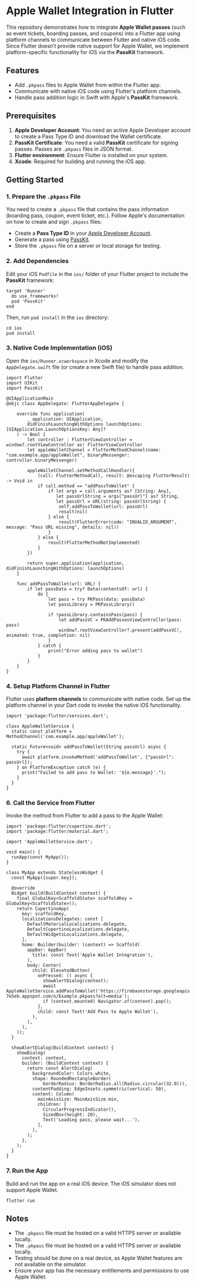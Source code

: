 # Apple Wallet Integration in Flutter

This repository demonstrates how to integrate **Apple Wallet passes** (such as event tickets, boarding passes, and coupons) into a Flutter app using platform channels to communicate between Flutter and native iOS code. Since Flutter doesn’t provide native support for Apple Wallet, we implement platform-specific functionality for iOS via the **PassKit** framework.

## Features

- Add `.pkpass` files to Apple Wallet from within the Flutter app.
- Communicate with native iOS code using Flutter's platform channels.
- Handle pass addition logic in Swift with Apple's **PassKit** framework.

## Prerequisites

1. **Apple Developer Account**: You need an active Apple Developer account to create a Pass Type ID and download the Wallet certificate.
2. **PassKit Certificate**: You need a valid **PassKit** certificate for signing passes. Passes are `.pkpass` files in JSON format.
3. **Flutter environment**: Ensure Flutter is installed on your system.
4. **Xcode**: Required for building and running the iOS app.

## Getting Started

### 1. Prepare the `.pkpass` File

You need to create a `.pkpass` file that contains the pass information (boarding pass, coupon, event ticket, etc.). Follow Apple's documentation on how to create and sign `.pkpass` files:

- Create a **Pass Type ID** in your [Apple Developer Account](https://developer.apple.com/account/).
- Generate a pass using [PassKit](https://developer.apple.com/documentation/walletpasses).
- Store the `.pkpass` file on a server or local storage for testing.

### 2. Add Dependencies

Edit your iOS `Podfile` in the `ios/` folder of your Flutter project to include the **PassKit** framework:
``` 
target 'Runner' 
  do use_frameworks! 
  pod 'PassKit' 
end
```
Then, run `pod install` in the `ios` directory:
```
cd ios 
pod install
```

### 3. Native Code Implementation (iOS)
Open the `ios/Runner.xcworkspace` in Xcode and modify the `AppDelegate.swift` file (or create a new Swift file) to handle pass addition.
```
import Flutter
import UIKit
import PassKit

@UIApplicationMain
@objc class AppDelegate: FlutterAppDelegate {
    
    override func application(
        _ application: UIApplication,
        didFinishLaunchingWithOptions launchOptions: [UIApplication.LaunchOptionsKey: Any]?
    ) -> Bool {
        let controller : FlutterViewController = window?.rootViewController as! FlutterViewController
        let appleWalletChannel = FlutterMethodChannel(name: "com.example.app/appleWallet", binaryMessenger: controller.binaryMessenger)
        
        appleWalletChannel.setMethodCallHandler({
            (call: FlutterMethodCall, result: @escaping FlutterResult) -> Void in
            if call.method == "addPassToWallet" {
                if let args = call.arguments as? [String: Any],
                   let passUrlString = args["passUrl"] as? String,
                   let passUrl = URL(string: passUrlString) {
                    self.addPassToWallet(url: passUrl)
                    result(nil)
                } else {
                    result(FlutterError(code: "INVALID_ARGUMENT", message: "Pass URL missing", details: nil))
                }
            } else {
                result(FlutterMethodNotImplemented)
            }
        })
        
        return super.application(application, didFinishLaunchingWithOptions: launchOptions)
    }

    func addPassToWallet(url: URL) {
        if let passData = try? Data(contentsOf: url) {
            do {
                let pass = try PKPass(data: passData)
                let passLibrary = PKPassLibrary()

                if !passLibrary.containsPass(pass) {
                    let addPassVC = PKAddPassesViewController(pass: pass)
                    window?.rootViewController?.present(addPassVC!, animated: true, completion: nil)
                }
            } catch {
                print("Error adding pass to wallet")
            }
        }
    }
}
```
### 4. Setup Platform Channel in Flutter

Flutter uses **platform channels** to communicate with native code. Set up the platform channel in your Dart code to invoke the native iOS functionality.
```
import 'package:flutter/services.dart';

class AppleWalletService {
  static const platform = MethodChannel('com.example.app/appleWallet');

  static Future<void> addPassToWallet(String passUrl) async {
    try {
      await platform.invokeMethod('addPassToWallet', {"passUrl": passUrl});
    } on PlatformException catch (e) {
      print("Failed to add pass to Wallet: '${e.message}'.");
    }
  }
}
```
### 6. Call the Service from Flutter

Invoke the method from Flutter to add a pass to the Apple Wallet:
```
import 'package:flutter/cupertino.dart';  
import 'package:flutter/material.dart';  
  
import 'AppleWalletService.dart';  
  
void main() {  
  runApp(const MyApp());  
}  
  
class MyApp extends StatelessWidget {  
  const MyApp({super.key});  
  
  @override  
  Widget build(BuildContext context) {  
    final GlobalKey<ScaffoldState> scaffoldKey = GlobalKey<ScaffoldState>();  
    return CupertinoApp(  
      key: scaffoldKey,  
      localizationsDelegates: const [  
        DefaultMaterialLocalizations.delegate,  
        DefaultCupertinoLocalizations.delegate,  
        DefaultWidgetsLocalizations.delegate,  
      ],  
      home: Builder(builder: (context) => Scaffold(  
        appBar: AppBar(  
          title: const Text('Apple Wallet Integration'),  
        ),  
        body: Center(  
          child: ElevatedButton(  
            onPressed: () async {  
              showAlertDialog(context);  
              await AppleWalletService.addPassToWallet('https://firebasestorage.googleapis.com/v0/b/flutterapp-7e5eb.appspot.com/o/Example.pkpass?alt=media');  
              if (context.mounted) Navigator.of(context).pop();  
            },  
            child: const Text('Add Pass to Apple Wallet'),  
          ),  
        ),  
      ),  
    ));  
  }  
  
  showAlertDialog(BuildContext context) {  
    showDialog(  
      context: context,  
      builder: (BuildContext context) {  
        return const AlertDialog(  
          backgroundColor: Colors.white,  
          shape: RoundedRectangleBorder(  
              borderRadius: BorderRadius.all(Radius.circular(32.0))),  
          contentPadding: EdgeInsets.symmetric(vertical: 50),  
          content: Column(  
            mainAxisSize: MainAxisSize.min,  
            children: [  
              CircularProgressIndicator(),  
              SizedBox(height: 20),  
              Text('Loading pass, please wait...'),  
            ],  
          ),  
        );  
      },  
    );  
  }  
}
```
### 7. Run the App

Build and run the app on a real iOS device. The iOS simulator does not support Apple Wallet.
```
flutter run
```



## Notes

-   The `.pkpass` file must be hosted on a valid HTTPS server or available locally.
-   The `.pkpass` file must be hosted on a valid HTTPS server or available locally.
-   Testing should be done on a real device, as Apple Wallet features are not available on the simulator.
-   Ensure your app has the necessary entitlements and permissions to use Apple Wallet.
